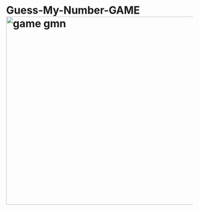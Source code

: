 # Guess-My-Number-GAME<img width="508" alt="game gmn" src="https://user-images.githubusercontent.com/96592956/170329784-3e4fbb7e-377b-470a-a518-0f5acb8bba28.png">
